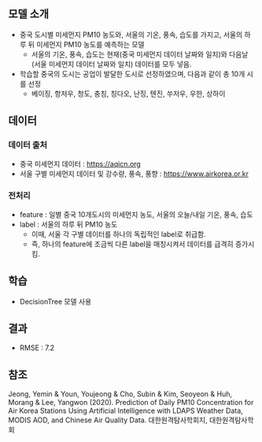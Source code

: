 ## 모델 소개

- 중국 도시별 미세먼지 PM10 농도와, 서울의 기온, 풍속, 습도를 가지고, 서울의 하루 뒤 미세먼지 PM10 농도를 예측하는 모델
  - 서울의 기온, 풍속, 습도는 현재(중국 미세먼지 데이터 날짜와 일치)와 다음날(서울 미세먼지 데이터 날짜와 일치) 데이터를 모두 넣음.
- 학습할 중국의 도시는 공업이 발달한 도시로 선정하였으며, 다음과 같이 총 10개 시를 선정
  * 베이징, 항저우, 청도, 충칭, 칭다오, 난징, 톈진, 쑤저우, 우한, 상하이

## 데이터

### 데이터 출처

- 중국 미세먼지 데이터 : https://aqicn.org
- 서울 구별 미세먼지 데이터 및 강수량, 풍속, 풍향 : https://www.airkorea.or.kr

### 전처리

- feature : 일별 중국 10개도시의 미세먼지 농도, 서울의 오늘/내일 기온, 풍속, 습도
- label : 서울의 하루 뒤 PM10 농도
  - 이때, 서울 각 구별 데이터를 하나의 독립적인 label로 취급함.
  - 즉, 하나의 feature에 조금씩 다른 label을 매칭시켜서 데이터를 급격히 증가시킴.



## 학습

- DecisionTree 모델 사용



## 결과

- RMSE : 7.2



## 참조

Jeong, Yemin & Youn, Youjeong & Cho, Subin & Kim, Seoyeon & Huh, Morang & Lee, Yangwon (2020). Prediction of Daily PM10 Concentration for Air Korea Stations Using Artificial Intelligence with LDAPS Weather Data, MODIS AOD, and Chinese Air Quality Data. 대한원격탐사학회지, 대한원격탐사학회

